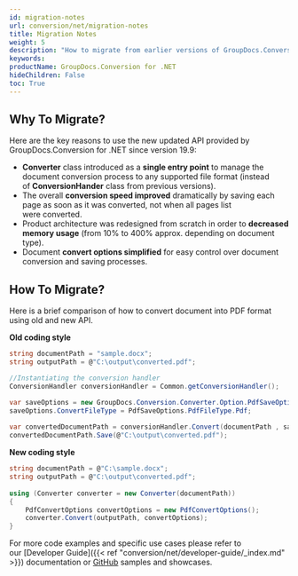```yaml
---
id: migration-notes
url: conversion/net/migration-notes
title: Migration Notes
weight: 5
description: "How to migrate from earlier versions of GroupDocs.Conversion for .NET"
keywords: 
productName: GroupDocs.Conversion for .NET
hideChildren: False
toc: True
---
```

## Why To Migrate?
  
Here are the key reasons to use the new updated API provided by GroupDocs.Conversion for .NET since version 19.9:

* **Converter** class introduced as a **single entry point** to manage the document conversion process to any supported file format (instead of **ConversionHander** class from previous versions). 
* The overall **conversion speed improved** dramatically by saving each page as soon as it was converted, not when all pages list were converted.
* Product architecture was redesigned from scratch in order to **decreased memory usage** (from 10% to 400% approx. depending on document type).
* Document **convert options simplified** for easy control over document conversion and saving processes.  

## How To Migrate?

Here is a brief comparison of how to convert document into PDF format using old and new API.  

**Old coding style**

```csharp
string documentPath = "sample.docx";
string outputPath = @"C:\output\converted.pdf";

//Instantiating the conversion handler
ConversionHandler conversionHandler = Common.getConversionHandler();

var saveOptions = new GroupDocs.Conversion.Converter.Option.PdfSaveOptions();
saveOptions.ConvertFileType = PdfSaveOptions.PdfFileType.Pdf;
 
var convertedDocumentPath = conversionHandler.Convert(documentPath , saveOptions);
convertedDocumentPath.Save(@"C:\output\converted.pdf");
```

**New coding style**

```csharp
string documentPath = @"C:\sample.docx"; 
string outputPath = @"C:\output\converted.pdf";
 
using (Converter converter = new Converter(documentPath))
{
    PdfConvertOptions convertOptions = new PdfConvertOptions();
    converter.Convert(outputPath, convertOptions);
}
```

For more code examples and specific use cases please refer to our [Developer Guide]({{< ref "conversion/net/developer-guide/_index.md" >}}) documentation or [GitHub](https://github.com/groupdocs-conversion/GroupDocs.Conversion-for-.NET) samples and showcases.
